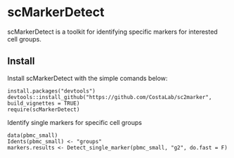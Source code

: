 # scMarkerDetect
scMarkerDetect is a toolkit for identifying specific markers for interested cell groups. 

## Install

Install scMarkerDetect with the simple comands below:

```{r}
install.packages("devtools")
devtools::install_github("https://github.com/CostaLab/sc2marker", build_vignettes = TRUE)
require(scMarkerDetect)
```

Identify single markers for specific cell groups

```{r}
data(pbmc_small)
Idents(pbmc_small) <- "groups"
markers.results <- Detect_single_marker(pbmc_small, "g2", do.fast = F)
```


